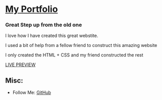 # [My Portfolio](http://maxthecoder123.github.io)

### Great Step up from the old one

I love how I have created this great webstite. 

I used a bit of help from a fellow friend to construct this amazing website

I only created the HTML + CSS and my friend constructed the rest

[LIVE PREVIEW](http://maxthecoder123.github.io)

## Misc:

* Follow Me: [GitHub](https://github.com/Maxthecoder123)
